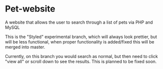 # Pet-website
A website that allows the user to search through a list of pets via PHP and MySQL

This is the "Styled" experimental branch, which will always look prettier, but will be less functional, when proper functionality is added/fixed this will be merged into master.

Currently, on this branch you would search as normal, but then need to click "view all" or scroll down to see the results. This is planned to be fixed soon.
